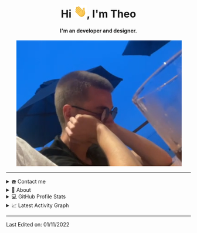 <div align="center">
<h1 align="center">Hi <img width="35" src="https://github.com/1999AZZAR/1999AZZAR/blob/main/resources/img/waving.gif">, I'm Theo</h1>
<h4 align="center">I'm an developer and designer.</h4>
</div>


<div align="center">
  <a href="https://hiddenmaask.github.io/Hiddenmaask/">
  <img  src="https://github.com/Hiddenmaask/Hiddenmaask/blob/main/theo.png?raw=true"
       alt="snake" /></a>
</div>


-----
<details>
  <summary>☎️ Contact me</summary>
<div>
  <samp>
    <h2 align="center">you can reach me by:</h2>
    <p align="center">
      <br/>
      <!--
      <a href="https://www.linkedin.com/in//" target="blank"><img align="center"
         src="https://img.shields.io/badge/linkedin-%231DA1F2.svg?style=for-the-badge&logo=linkedin&logoColor=white"
         alt="theo's linkedin" height="30"/></a>
         -->
      <a href="https://fb.com/" target="blank"><img align="center"
         src="https://img.shields.io/badge/facebook-4267B2.svg?style=for-the-badge&logo=facebook&logoColor=white"
         alt="theo's facebook" height="30"/></a>
      <a href="mailto:iihiddenmaskii@gmail.com" target="blank"><img align="center"
         src="https://img.shields.io/badge/gmail-EA4335.svg?style=for-the-badge&logo=gmail&logoColor=white"
         alt="theo's email" height="30"/></a>
    </p>
  <p align="center">
      <a href="https://instagram.com/theocrosby_" target="blank"><img align="center"
         src="https://img.shields.io/badge/instagram-%23E4405F.svg?style=for-the-badge&logo=Instagram&logoColor=white"
         alt="theo's instagram" height="30"/></a>
         <!--
      <a href="https://twitter.com/" target="blank"><img align="center"
         src="https://img.shields.io/badge/twitter-1DA1F2.svg?style=for-the-badge&logo=twitter&logoColor=white"
         alt="theo's twitter" height="30"/></a>
         -->
      <br>
    </p>
  </samp>
</div>
</details>

<details>
  <summary>🧮 About</summary>
<div>
<samp>
<h2 align="center">About this Account</h2>
 <p align="center">
  <a href="github.com/hiddenmaask" target="blank"><img align="center" 
     src="https://komarev.com/ghpvc/?username=hiddenmaask&style=for-the-badge&label=PROFILE+VIEWS" height="25"
     alt="views count" /></a>
  <a href="https://hiddenmaask.github.io/hiddenmaask/"><img align="center" 
     src="https://img.shields.io/website?down_message=offline&style=for-the-badge&up_message=online&url=https%3A%2F%2F1999hiddenmaask.github.io%2Fhiddenmaask%2F" height="25"
     alt="website" /></a>
  </p>
  <p align="center">
  <!--
  <a href="https://www.codefactor.io/repository/github/hiddenmaask/hiddenmaask/overview/main"><img align="center"
     src="https://www.codefactor.io/repository/github/hiddenmaask/hiddenmaask/badge/main" height="25"
     alt="CodeFactor" /></a>
     -->
     <!--
  <a href="github.com/hiddenmaask" target="blank"><img align="center" 
     src="https://github.com/hiddenmaask/hiddenmaask/actions/workflows/pages/pages-build-deployment/badge.svg" height="25"
     alt="page built"/></a>
     -->
  </p>
 <p align="center">
 <!--
  <a href="license" target="blank"><img align="center" 
     src="https://img.shields.io/github/license/hiddenmaask/hiddenmaask?color=purple&style=for-the-badge" height="25"
     alt="license" /></a>
     -->
  <a href="github.com/hiddenmaask"><img align="center"
     src="https://forthebadge.com/images/badges/works-on-my-machine.svg" height="25"
     alt="work on my machine" /></a>
 </p>
 </samp>
</div>
</details>
  
<details> 
  <summary>💻 GitHub Profile Stats</summary>
  <div>
  <samp>
    <h2 align="center"> Github stats </h2>
      <br/>
    <details open>
  <summary><h3>Languages</h3></summary>
            <p align="center">
        <a href="https://github.com/hiddenmaask/">
          <img src="https://github-readme-stats.vercel.app/api/top-langs/?username=hiddenmaask&langs_count=6&theme=gruvbox&layout=compact&hide_border=true"
          alt="hiddenmaask :: overall Top Langs " /></a>
      </p>
        <p align="center">
          <a href="https://github.com/1999AZZAR/">
          <img width="45%" src="https://github-profile-summary-cards.vercel.app/api/cards/repos-per-language?username=hiddenmaask&theme=gruvbox&layout=compact&hide_border=true"
          alt="hiddenmaask :: Top Langs by repo" />
          <img width="45%" src="https://github-profile-summary-cards.vercel.app/api/cards/most-commit-language?username=hiddenmaask&theme=gruvbox&layout=compact&hide_border=true"
          alt="hiddenmaask :: Top Langs by commit" />
          </a>
        </p>
</details>
    <details open>
  <summary><h3>Statistics</h3></summary>
        <p align="center">
          <a href="https://github.com/hiddenmaask/">
          <img width="49.5%" src="https://github-readme-stats.vercel.app/api?username=hiddenmaask&show_icons=true&theme=gruvbox&hide_border=true" />
          <img width="49.5%" src="https://github-readme-streak-stats.herokuapp.com/?user=hiddenmaask&theme=gruvbox&hide_border=true" />
          </a>
       </p>
     <br>
     </samp>
  </div>    
</details>

<details>
  <summary>📈 Latest Activity Graph</summary>
  <samp>
  <br/>
  <h2 align="center"> latest contribution </h2>
<a href="https://github.com/ashutosh00710/github-readme-activity-graph">
  <img alt="Theo's Activity Graph" src="https://activity-graph.herokuapp.com/graph/?username=hiddenmaask&bg_color=000&color=fff&line=00E676&point=fff&hide_border=true" /></a>
<br/>
  </samp>
  </details>

-----
Last Edited on: 01/11/2022
